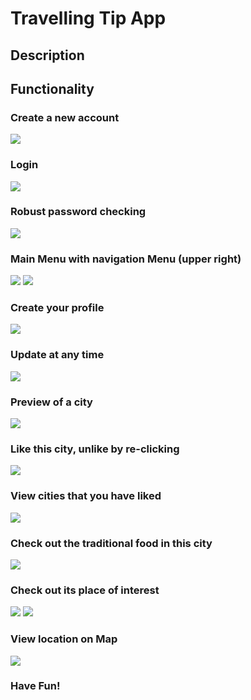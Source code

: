 # Travelling Tip App
## Description

## Functionality
### Create a new account
![](img/create-account.png)
### Login
![](img/login-1.png)
### Robust password checking
![](img/login-2.png)
### Main Menu with navigation Menu (upper right)
![](img/main-menu-1.png)
![](img/main-menu-2.png)
### Create your profile
![](img/create-profile.png)
### Update at any time
![](img/update-profile.png)
### Preview of a city
![](img/city-preview.png)
### Like this city, unlike by re-clicking
![](img/like.png)
### View cities that you have liked
![](img/favorite-page.png)
### Check out the traditional food in this city
![](img/food.png)
### Check out its place of interest
![](img/interest-1.png)
![](img/interest-2.png)
### View location on Map
![](img/map.png)

### Have Fun!